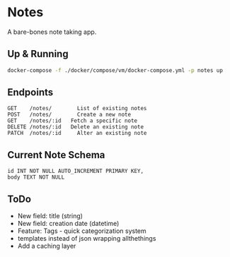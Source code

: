 # Notes
A bare-bones note taking app. 

## Up & Running
```bash
docker-compose -f ./docker/compose/vm/docker-compose.yml -p notes up
```

## Endpoints
```
GET    /notes/        List of existing notes
POST   /notes/        Create a new note
GET    /notes/:id   Fetch a specific note
DELETE /notes/:id   Delete an existing note
PATCH  /notes/:id     Alter an existing note
```

## Current Note Schema
```
id INT NOT NULL AUTO_INCREMENT PRIMARY KEY,
body TEXT NOT NULL
```

## ToDo
* New field: title (string)
* New field: creation date (datetime)
* Feature: Tags - quick categorization system
* templates instead of json wrapping allthethings
* Add a caching layer